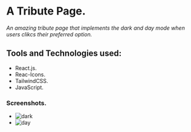 
# A Tribute Page.
*An amazing tribute page that implements the dark and day mode when users clikcs their preferred option.*

## Tools and Technologies used:
- React.js.
- Reac-Icons.
- TailwindCSS.
- JavaScript.

### Screenshots.

- ![dark](https://github.com/kasydev/Tribute-Page/assets/125959390/90380f3d-2487-45b4-a151-d10481c9302f)
- ![day](https://github.com/kasydev/Tribute-Page/assets/125959390/d3b0dd33-a113-4014-aa9e-e299e8cfdadf)
